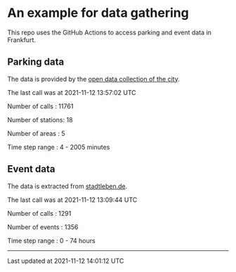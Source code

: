 # An example for data gathering

This repo uses the GitHub Actions to access parking and event data in Frankfurt.

## Parking data
The data is provided by the [open data collection of the city](https://www.offenedaten.frankfurt.de/).

The last call was at 2021-11-12 13:57:02 UTC

Number of calls   : 11761

Number of stations:    18

Number of areas   :     5

Time step range   :     4 -  2005 minutes


## Event data
The data is extracted from [stadtleben.de](https://stadtleben.de/frankfurt/).

The last call was at 2021-11-12 13:09:44 UTC

Number of calls   : 1291

Number of events  : 1356

Time step range   :    0 -   74 hours


----

Last updated at 2021-11-12 14:01:12 UTC
